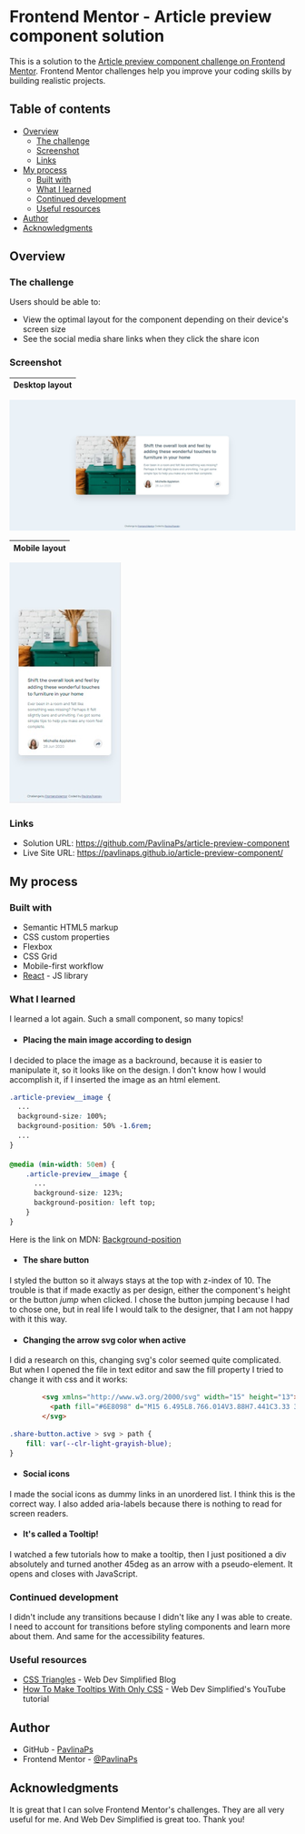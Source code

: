 # Frontend Mentor - Article preview component solution

This is a solution to the [Article preview component challenge on Frontend Mentor](https://www.frontendmentor.io/challenges/article-preview-component-dYBN_pYFT). Frontend Mentor challenges help you improve your coding skills by building realistic projects. 

## Table of contents

- [Overview](#overview)
  - [The challenge](#the-challenge)
  - [Screenshot](#screenshot)
  - [Links](#links)
- [My process](#my-process)
  - [Built with](#built-with)
  - [What I learned](#what-i-learned)
  - [Continued development](#continued-development)
  - [Useful resources](#useful-resources)
- [Author](#author)
- [Acknowledgments](#acknowledgments)

## Overview

### The challenge

Users should be able to:

- View the optimal layout for the component depending on their device's screen size
- See the social media share links when they click the share icon

### Screenshot

| Desktop layout |
|:--:|
![Desktop layout](./screenshots/screenshot-desktop.jpg)

| Mobile layout |
|:--:|
![Mobile layout](./screenshots/screenshot-mobile.jpg)

### Links

- Solution URL: https://github.com/PavlinaPs/article-preview-component
- Live Site URL: https://pavlinaps.github.io/article-preview-component/

## My process

### Built with

- Semantic HTML5 markup
- CSS custom properties
- Flexbox
- CSS Grid
- Mobile-first workflow
- [React](https://reactjs.org/) - JS library

### What I learned

I learned a lot again. Such a small component, so many topics!

- #### Placing the main image according to design
I decided to place the image as a backround, because it is easier to manipulate it, so it looks like on the design. I don't know how I would accomplish it, if I inserted the image as an html element.
```css
.article-preview__image {
  ...
  background-size: 100%;
  background-position: 50% -1.6rem;
  ...
}

@media (min-width: 50em) {
    .article-preview__image {
      ...
      background-size: 123%;
      background-position: left top;
    }
}
```
Here is the link on MDN: [Background-position](https://developer.mozilla.org/en-US/docs/Web/CSS/background-position)


- #### The share button
I styled the button so it always stays at the top with z-index of 10. The trouble is that if made exactly as per design, either the component's height or the button *jump* when clicked. I chose the button jumping because I had to chose one, but in real life I would talk to the designer, that I am not happy with it this way.

- #### Changing the arrow svg color when active
I did a research on this, changing svg's color seemed quite complicated. But when I opened the file in text editor and saw the fill property I tried to change it with css and it works:
```html
        <svg xmlns="http://www.w3.org/2000/svg" width="15" height="13">
          <path fill="#6E8098" d="M15 6.495L8.766.014V3.88H7.441C3.33 3.88 0 7.039 0 10.936v2.049l.589-.612C2.59 10.294 5.422 9.11 8.39 9.11h.375v3.867L15 6.495z"/>
        </svg>
```
```css
.share-button.active > svg > path {
    fill: var(--clr-light-grayish-blue);
}
```

- #### Social icons
I made the social icons as dummy links in an unordered list. I think this is the correct way. I also added aria-labels because there is nothing to read for screen readers.


- #### It's called a Tooltip!
I watched a few tutorials how to make a tooltip, then I just positioned a div absolutely and turned another 45deg as an arrow with a pseudo-element. It opens and closes with JavaScript.

### Continued development

I didn't include any transitions because I didn't like any I was able to create. I need to account for transitions before styling components and learn more about them. And same for the accessibility features.

### Useful resources

- [CSS Triangles](https://blog.webdevsimplified.com/2020-03/css-triangles/) - Web Dev Simplified Blog
- [How To Make Tooltips With Only CSS](https://youtu.be/ujlpzTyJp-M) - Web Dev Simplified's YouTube tutorial

## Author

- GitHub - [PavlinaPs](https://github.com/PavlinaPs)
- Frontend Mentor - [@PavlinaPs](https://www.frontendmentor.io/profile/PavlinaPs)

## Acknowledgments

It is great that I can solve Frontend Mentor's challenges. They are all very useful for me. And Web Dev Simplified is great too. Thank you!
